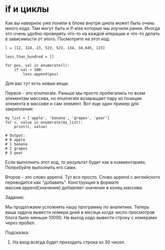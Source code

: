 # if и циклы

Как вы наверное уже поняли в блоке внутри цикла может быть очень много кода. Там могут быть и if-else которые мы изучили ранее. Иногда это очень удобно проверять что-то на каждой итерации и что-то делать в зависимости от этого. Посмотрите на этот код:



```
l = [12, 324, 23, 523, 523, 134, 34,645, 123]

less_than_hundred = []

for pos, val in enumerate(l):
	if val < 100:
		less.append(pos)
```

Для вас тут есть новые вещи.  

Первое - это enumerate. Раньше мы просто пробегались по всем элементам массива, но enumerate возвращает пару из позиции элемента в массиве и сам элемент. Вот еще один пример для закрепления:


```
my_list = ['apple', 'banana', 'grapes', 'pear']
for c, value in enumerate(my_list):
    print(c, value)

# Output:
# 0 apple
# 1 banana
# 2 grapes
# 3 pear
```

Если выполнить этот код, то результат будет как в комментариях. Попробуйте выполнить его сами.

Второе - это слово append. Тут все просто. Слово append с английского переводится как "добавить". Конструкция в формате массив.append(значение) добавляет значение в конец массива.

Задание:

Мы продолжаем усложнять нашу программу по аналитике. Теперь ваша задача вывести номера дней в месяце когда число просмотров блога было меньше 10000. На выход надо вывести строку с номерами через пробел. 

Подсказка:

1. На вход всегда будет приходить строка из 30 чисел.
